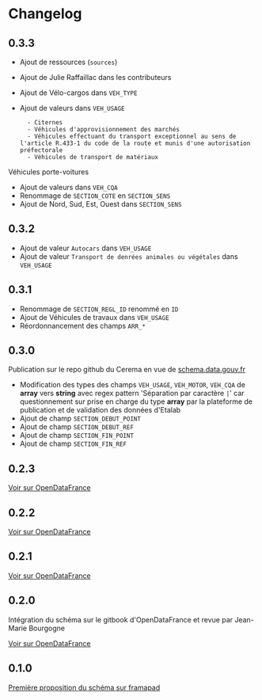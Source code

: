 # Changelog

## 0.3.3
- Ajout de ressources (`sources`)
- Ajout de Julie Raffaillac dans les contributeurs
- Ajout de Vélo-cargos dans `VEH_TYPE`
- Ajout de valeurs dans `VEH_USAGE`

		- Citernes                                                                                                   
		- Véhicules d'approvisionnement des marchés                                                                                               
		- Véhicules effectuant du transport exceptionnel au sens de l'article R.433-1 du code de la route et munis d'une autorisation préfectorale
		- Véhicules de transport de matériaux                                                                                                     
Véhicules porte-voitures
- Ajout de valeurs dans `VEH_CQA`
- Renommage de `SECTION_COTE` en `SECTION_SENS`
- Ajout de Nord, Sud, Est, Ouest dans `SECTION_SENS`

## 0.3.2
- Ajout de valeur `Autocars` dans `VEH_USAGE`
- Ajout de valeur `Transport de denrées animales ou végétales` dans `VEH_USAGE`

## 0.3.1
- Renommage de `SECTION_REGL_ID` renommé en `ID`
- Ajout de Véhicules de travaux dans `VEH_USAGE`
- Réordonnancement des champs `ARR_*`

## 0.3.0

Publication sur le repo github du Cerema en vue de [schema.data.gouv.fr](http://schema.data.gouv.fr/)

- Modification des types des champs `VEH_USAGE`, `VEH_MOTOR`, `VEH_CQA` de **array** vers **string** avec regex pattern 'Séparation par caractère `|`' car questionnement sur prise en charge du type **array** par la plateforme de publication et de validation des données d'Etalab
- Ajout de champ `SECTION_DEBUT_POINT`
- Ajout de champ `SECTION_DEBUT_REF`
- Ajout de champ `SECTION_FIN_POINT`
- Ajout de champ `SECTION_FIN_REF`

## 0.2.3

[Voir sur OpenDataFrance](https://opendatafrance.gitbook.io/fablog/territoires/chantiers/partage-des-donnees/standardisation/arretes-de-circulation#changelog)

## 0.2.2

[Voir sur OpenDataFrance](https://opendatafrance.gitbook.io/fablog/territoires/chantiers/partage-des-donnees/standardisation/arretes-de-circulation#changelog)

## 0.2.1

[Voir sur OpenDataFrance](https://opendatafrance.gitbook.io/fablog/territoires/chantiers/partage-des-donnees/standardisation/arretes-de-circulation#changelog)

## 0.2.0

Intégration du schéma sur le gitbook d'OpenDataFrance et revue par Jean-Marie Bourgogne

[Voir sur OpenDataFrance](https://opendatafrance.gitbook.io/fablog/territoires/chantiers/partage-des-donnees/standardisation/arretes-de-circulation#changelog)

## 0.1.0
[Première proposition du schéma sur framapad](https://lite.framacalc.org/9ms6-schema-circulation)

